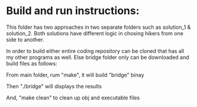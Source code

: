 Build and run instructions:
===========================

This folder has two approaches in two separate folders such as solution_1 & solution_2. Both solutions have different logic in chosing hikers from one side to another.

In order to build either entire coding repository can be cloned that has all my other programs as well. Else bridge folder only can be downloaded and build files as follows:

From main folder, rum "make", it will build "bridge" binay

Then "./bridge" will displays the results

And, "make clean" to clean up obj and executable files

